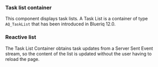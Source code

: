 ### Task list container
This component displays task lists. A Task List is a container of type `AQ_TaskList` that has been introduced in 
Blueriq 12.0.

### Reactive list
The Task List Container obtains task updates from a Server Sent Event stream, so the content of the list is updated
without the user having to reload the page.
